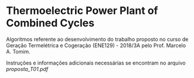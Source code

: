 # Thermoelectric Power Plant of Combined Cycles
Algoritmos referente ao desenvolvimento do trabalho proposto no curso de Geração Termelétrica e Cogeração (ENE129) - 2018/3A pelo Prof. Marcelo A. Tomim.

Instruções e informações adicionais necessárias se encontram no arquivo *proposta_T01.pdf*

